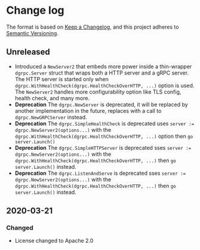 # Change log

The format is based on [Keep a Changelog](https://keepachangelog.com/en/1.0.0/),
and this project adheres to [Semantic Versioning](https://semver.org/spec/v2.0.0.html).

## Unreleased

* Introduced a `NewServer2` that embeds more power inside a thin-wrapper `dgrpc.Server` struct that wraps both a HTTP server and a gRPC server. The HTTP server is started only when `dgrpc.WithHealthCheck(dgrpc.HealthCheckOverHTTP, ...)` option is used. The `NewServer2` handles more configurability option like TLS config, health check, and many more.
* **Deprecation** The `dgrpc.NewServer` is deprecated, it will be replaced by another implementation in the future, replaces with a call to `dgrpc.NewGRPCServer` instead.
* **Deprecation** The `dgrpc.SimpleHealthCheck` is deprecated uses `server := dgrpc.NewServer2(options...)` with the `dgrpc.WithHealthCheck(dgrpc.HealthCheckOverHTTP, ...)` option then `go server.Launch()`
* **Deprecation** The `dgrpc.SimpleHTTPServer` is deprecated sses `server := dgrpc.NewServer2(options...)` with the `dgrpc.WithHealthCheck(dgrpc.HealthCheckOverHTTP, ...)` then `go server.Launch()` instead.
* **Deprecation** The `dgrpc.ListenAndServe` is deprecated sses `server := dgrpc.NewServer2(options...)` with the `dgrpc.WithHealthCheck(dgrpc.HealthCheckOverHTTP, ...)` then `go server.Launch()` instead.

## 2020-03-21

### Changed

* License changed to Apache 2.0